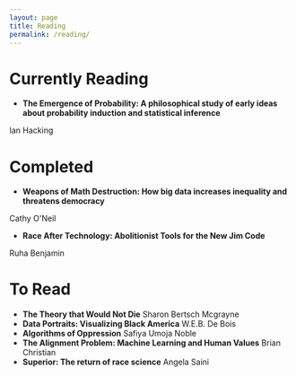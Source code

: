 ```yaml
---
layout: page
title: Reading
permalink: /reading/
---
```


# Currently Reading

- **The Emergence of Probability: A philosophical study of early ideas about probability induction and statistical inference**

Ian Hacking

# Completed

- **Weapons of Math Destruction: How big data increases inequality and threatens democracy**

Cathy O'Neil

- **Race After Technology: Abolitionist Tools for the New Jim Code**

Ruha Benjamin

# To Read

- **The Theory that Would Not Die** Sharon Bertsch Mcgrayne
- **Data Portraits: Visualizing Black America** W.E.B. De Bois
- **Algorithms of Oppression** Safiya Umoja Noble
- **The Alignment Problem: Machine Learning and Human Values** Brian Christian
- **Superior: The return of race science** Angela Saini